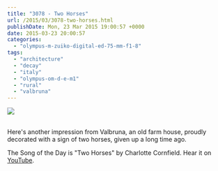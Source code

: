 ```yaml
---
title: "3078 - Two Horses"
url: /2015/03/3078-two-horses.html
publishDate: Mon, 23 Mar 2015 19:00:57 +0000
date: 2015-03-23 20:00:57
categories: 
  - "olympus-m-zuiko-digital-ed-75-mm-f1-8"
tags: 
  - "architecture"
  - "decay"
  - "italy"
  - "olympus-om-d-e-m1"
  - "rural"
  - "valbruna"
---
```

<div class="container">
<div class="center"><a target="_blank" href="https://d25zfm9zpd7gm5.cloudfront.net/1200x1200/2015/20150314_152339_lr.jpg"><img src="https://d25zfm9zpd7gm5.cloudfront.net/0600x0600/2015/20150314_152339_lr.jpg" /></a></div>
</div>
<br />

Here's another impression from Valbruna, an old farm house, proudly decorated with a sign of two horses, given up a long time ago.

The Song of the Day is "Two Horses" by Charlotte Cornfield. Hear it on <a href="https://www.youtube.com/watch?v=uWvEeKxvimc" target="_blank">YouTube</a>.

